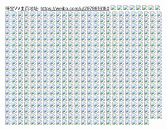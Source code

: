 咪宝VV主页地址: https://weibo.com/u/2979916190 
![](https://wx4.sinaimg.cn/mw2000/b19de99egy1h9ak5rd10yj20u01hcn5v.jpg) 
![](https://wx4.sinaimg.cn/mw2000/b19de99egy1h9ak5t7ba3j20u01hcgu7.jpg) 
![](https://wx4.sinaimg.cn/mw2000/b19de99egy1h99vk6bb5lj20xc0ejwgz.jpg) 
![](https://wx4.sinaimg.cn/mw2000/b19de99egy1h99su02m3gj20u0140wlu.jpg) 
![](https://wx4.sinaimg.cn/mw2000/b19de99egy1h99su1iyyvj20u0140dm5.jpg) 
![](https://wx4.sinaimg.cn/mw2000/b19de99egy1h99stynys2j20u0140wlq.jpg) 
![](https://wx4.sinaimg.cn/mw2000/b19de99egy1h99su2zs9qj20u01407ak.jpg) 
![](https://wx4.sinaimg.cn/mw2000/b19de99egy1h99su42omxj20u014078t.jpg) 
![](https://wx4.sinaimg.cn/mw2000/b19de99egy1h99sw432atj20u0140k19.jpg) 
![](https://wx4.sinaimg.cn/mw2000/b19de99egy1h97pjepz6pj20u01t1ait.jpg) 
![](https://wx4.sinaimg.cn/mw2000/b19de99egy1h9533styn4j21400u07ca.jpg) 
![](https://wx4.sinaimg.cn/mw2000/b19de99egy1h944zwhbswj227c2yokjo.jpg) 
![](https://wx4.sinaimg.cn/mw2000/b19de99egy1h944zzs918j221c2qu1l0.jpg) 
![](https://wx4.sinaimg.cn/mw2000/b19de99egy1h944zq1ggcj22c0340x6q.jpg) 
![](https://wx4.sinaimg.cn/mw2000/b19de99egy1h944zrzb1bj217o1m87wh.jpg) 
![](https://wx4.sinaimg.cn/mw2000/b19de99egy1h94508qg44j22c0340hdu.jpg) 
![](https://wx4.sinaimg.cn/mw2000/b19de99egy1h9450b8vodj22c03404qr.jpg) 
![](https://wx4.sinaimg.cn/mw2000/b19de99egy1h939r4c2uij22c037ab2b.jpg) 
![](https://wx4.sinaimg.cn/mw2000/b19de99egy1h939r5cqglj20u01hc15x.jpg) 
![](https://wx4.sinaimg.cn/mw2000/b19de99egy1h939r89qpqj20u012ewor.jpg) 
![](https://wx4.sinaimg.cn/mw2000/b19de99egy1h939r92nbyj20u01hc7gd.jpg) 
![](https://wx4.sinaimg.cn/mw2000/b19de99egy1h939rd2cyrj22c0340e82.jpg) 
![](https://wx4.sinaimg.cn/mw2000/b19de99egy1h8wodokl5aj20u01hcgsm.jpg) 
![](https://wx4.sinaimg.cn/mw2000/b19de99egy1h8wods72ubj20u01hcqc7.jpg) 
![](https://wx4.sinaimg.cn/mw2000/b19de99egy1h8tfqv2pcmj22c0340x6p.jpg) 
![](https://wx4.sinaimg.cn/mw2000/b19de99egy1h8tfr5lv48j22c03401kz.jpg) 
![](https://wx4.sinaimg.cn/mw2000/b19de99egy1h8tfrdgu56j22c0340qv6.jpg) 
![](https://wx4.sinaimg.cn/mw2000/b19de99egy1h8oyqx7nyvj20u0140455.jpg) 
![](https://wx4.sinaimg.cn/mw2000/b19de99egy1h8oyqp7y5lj20u014046o.jpg) 
![](https://wx4.sinaimg.cn/mw2000/b19de99egy1h8lm1alisjj20u01hcqgn.jpg) 
![](https://wx4.sinaimg.cn/mw2000/b19de99egy1h8la0oi423j22801o0kjl.jpg) 
![](https://wx4.sinaimg.cn/mw2000/b19de99egy1h8la0t1j13j21sc2ds7wi.jpg) 
![](https://wx4.sinaimg.cn/mw2000/b19de99egy1h8jx795xrej20zo1b2qga.jpg) 
![](https://wx4.sinaimg.cn/mw2000/b19de99egy1h8iasn8ybfj22c0340hdv.jpg) 
![](https://wx4.sinaimg.cn/mw2000/b19de99egy1h8iasp4zfnj225j2vehdt.jpg) 
![](https://wx4.sinaimg.cn/mw2000/b19de99egy1h8iasuxpdsj22c03407wi.jpg) 
![](https://wx4.sinaimg.cn/mw2000/b19de99egy1h8iasxlwwuj216o1kwqv5.jpg) 
![](https://wx4.sinaimg.cn/mw2000/b19de99egy1h8iasz3tnoj21kw16okjl.jpg) 
![](https://wx4.sinaimg.cn/mw2000/b19de99egy1h8iat5ptaxj214h1kwb29.jpg) 
![](https://wx4.sinaimg.cn/mw2000/b19de99egy1h8iat43ex1j22c0340npf.jpg) 
![](https://wx4.sinaimg.cn/mw2000/b19de99egy1h8iat1fs5yj22c0340hdv.jpg) 
![](https://wx4.sinaimg.cn/mw2000/b19de99egy1h8gyfyzb3kj22c0340qv5.jpg) 
![](https://wx4.sinaimg.cn/mw2000/b19de99egy1h8gyg1ivk4j23402c0e82.jpg) 
![](https://wx4.sinaimg.cn/mw2000/b19de99egy1h8gyg3jvqyj22c03404qq.jpg) 
![](https://wx4.sinaimg.cn/mw2000/b19de99egy1h8gyg5f6wyj22c0340qv6.jpg) 
![](https://wx4.sinaimg.cn/mw2000/b19de99egy1h8gyfx83npj22c0340npd.jpg) 
![](https://wx4.sinaimg.cn/mw2000/b19de99egy1h8c6ti63jyj20u01hc7er.jpg) 
![](https://wx4.sinaimg.cn/mw2000/b19de99egy1h8c6tma9z0j20u01hcajz.jpg) 
![](https://wx4.sinaimg.cn/mw2000/b19de99egy1h8c8v682kxj20u01hcdr4.jpg) 
![](https://wx4.sinaimg.cn/mw2000/b19de99egy1h88v78n3ukj22c03401kz.jpg) 
![](https://wx4.sinaimg.cn/mw2000/b19de99egy1h88v76jx2yj21sc2dsb2a.jpg) 
![](https://wx4.sinaimg.cn/mw2000/b19de99egy1h83xr173vtj20u0140ahn.jpg) 
![](https://wx4.sinaimg.cn/mw2000/b19de99egy1h83xriablgj20u0140gtj.jpg) 
![](https://wx4.sinaimg.cn/mw2000/b19de99egy1h7w2jijlnbj20k00zk77t.jpg) 
![](https://wx4.sinaimg.cn/mw2000/b19de99egy1h7viljdaluj21hc0u0gyg.jpg) 
![](https://wx4.sinaimg.cn/mw2000/b19de99egy1h7vildw552j22c0340u0x.jpg) 
![](https://wx4.sinaimg.cn/mw2000/b19de99egy1h7vilrldauj22c0340x6p.jpg) 
![](https://wx4.sinaimg.cn/mw2000/b19de99egy1h7viluxpuzj20u01hcafu.jpg) 
![](https://wx4.sinaimg.cn/mw2000/b19de99egy1h7vcabu1r1j20u0140q84.jpg) 
![](https://wx4.sinaimg.cn/mw2000/b19de99egy1h7vcacvguwj20u0140wpr.jpg) 
![](https://wx4.sinaimg.cn/mw2000/b19de99egy1h7v4s4h5g1j21sc2ds4qr.jpg) 
![](https://wx4.sinaimg.cn/mw2000/b19de99egy1h7v4s6rcm0j210c0kfwp5.jpg) 
![](https://wx4.sinaimg.cn/mw2000/b19de99egy1h7v4s73570j21hc0u04d8.jpg) 
![](https://wx4.sinaimg.cn/mw2000/b19de99egy1h7v4s8e829j22c0340kjn.jpg) 
![](https://wx4.sinaimg.cn/mw2000/b19de99egy1h7v4s9lzxkj22c0340b29.jpg) 
![](https://wx4.sinaimg.cn/mw2000/b19de99egy1h7tjr9coqkj21sc2ds7wj.jpg) 
![](https://wx4.sinaimg.cn/mw2000/b19de99egy1h7tjrg1xi6j21sc2dsx6q.jpg) 
![](https://wx4.sinaimg.cn/mw2000/b19de99egy1h7tjrqs6fhj21sc2ds1kz.jpg) 
![](https://wx4.sinaimg.cn/mw2000/b19de99egy1h7tjrwz1p2j21sc2dsb2a.jpg) 
![](https://wx4.sinaimg.cn/mw2000/b19de99egy1h7tjs0zgqwj22c03407wi.jpg) 
![](https://wx4.sinaimg.cn/mw2000/b19de99egy1h7tjs4jonoj20u01hcguh.jpg) 
![](https://wx4.sinaimg.cn/mw2000/b19de99egy1h7t4x51291j20u014013a.jpg) 
![](https://wx4.sinaimg.cn/mw2000/b19de99ely1h7qqy6zt5ej20u01hcgwu.jpg) 
![](https://wx4.sinaimg.cn/mw2000/b19de99ely1h7qqy8qzw0j20u01hcwmi.jpg) 
![](https://wx4.sinaimg.cn/mw2000/b19de99ely1h7qqzoohraj20u0140qdo.jpg) 
![](https://wx4.sinaimg.cn/mw2000/b19de99ely1h7kyn4pezjj20u0140ahl.jpg) 
![](https://wx4.sinaimg.cn/mw2000/b19de99ely1h7kyn55papj20s71e644w.jpg) 
![](https://wx4.sinaimg.cn/mw2000/b19de99ely1h7kyn6gkn8j21hc0u048x.jpg) 
![](https://wx4.sinaimg.cn/mw2000/b19de99ely1h7kyn6ul7ij20u0140n3u.jpg) 
![](https://wx4.sinaimg.cn/mw2000/b19de99ely1h7kyn8ytznj20s31dxjz6.jpg) 
![](https://wx4.sinaimg.cn/mw2000/b19de99ely1h7kyn9cw3qj20u0140454.jpg) 
![](https://wx4.sinaimg.cn/mw2000/b19de99ely1h7jvxm4ftbj20u01hctko.jpg) 
![](https://wx4.sinaimg.cn/mw2000/b19de99ely1h7hlbqf2laj20zu25o4c5.jpg) 
![](https://wx4.sinaimg.cn/mw2000/b19de99ely1h7e99kee6zj20u0140tao.jpg) 
![](https://wx4.sinaimg.cn/mw2000/b19de99ely1h7e99mr9snj20u0140n58.jpg) 
![](https://wx4.sinaimg.cn/mw2000/b19de99ely1h7e99netyjj20u0140403.jpg) 
![](https://wx4.sinaimg.cn/mw2000/b19de99ely1h7e99p2cj7j20u01407e1.jpg) 
![](https://wx4.sinaimg.cn/mw2000/b19de99ely1h7e99ocekpj20u0140q9y.jpg) 
![](https://wx4.sinaimg.cn/mw2000/b19de99ely1h7e99pqtxbj20u01407dd.jpg) 
![](https://wx4.sinaimg.cn/mw2000/b19de99ely1h7e99qcxi5j20u014043q.jpg) 
![](https://wx4.sinaimg.cn/mw2000/b19de99ely1h7e99jv8xpj20u0140wlj.jpg) 
![](https://wx4.sinaimg.cn/mw2000/b19de99ely1h7d6mk79lgj20u01hcgve.jpg) 
![](https://wx4.sinaimg.cn/mw2000/b19de99ely1h7d6mmw7urj20u014077s.jpg) 
![](https://wx4.sinaimg.cn/mw2000/b19de99ely1h7d6mmdl06j21400u00yc.jpg) 
![](https://wx4.sinaimg.cn/mw2000/b19de99ely1h7d6mowfsrj20u0140gq8.jpg) 
![](https://wx4.sinaimg.cn/mw2000/b19de99ely1h79r5wefjlj20u01hcwn9.jpg) 
![](https://wx4.sinaimg.cn/mw2000/b19de99ely1h79aokhiqbj20u01hcgnj.jpg) 
![](https://wx4.sinaimg.cn/mw2000/b19de99ely1h79aokv6edj20u01hcdi7.jpg) 
![](https://wx4.sinaimg.cn/mw2000/b19de99ely1h79aol9vn6j20u01hcwhf.jpg) 
![](https://wx4.sinaimg.cn/mw2000/b19de99ely1h79aolonw0j20u01hcdk2.jpg) 
![](https://wx4.sinaimg.cn/mw2000/b19de99ely1h79aom26l5j20u01hcn5f.jpg) 
![](https://wx4.sinaimg.cn/mw2000/b19de99ely1h796hsgwvtj20u01hck5h.jpg) 
![](https://wx4.sinaimg.cn/mw2000/b19de99ely1h796hs2maej20qs1bnwfe.jpg) 
![](https://wx4.sinaimg.cn/mw2000/b19de99ely1h796hu6uogj21sc2dsb2b.jpg) 
![](https://wx4.sinaimg.cn/mw2000/b19de99ely1h796hvmlw8j21sc2ds1ky.jpg) 
![](https://wx4.sinaimg.cn/mw2000/b19de99ely1h785j7qk3zj20u01hcgmy.jpg) 
![](https://wx4.sinaimg.cn/mw2000/b19de99ely1h785j7zm5zj20u01hcn91.jpg) 
![](https://wx4.sinaimg.cn/mw2000/b19de99ely1h780vfuzwej20u0140tks.jpg) 
![](https://wx4.sinaimg.cn/mw2000/b19de99ely1h780vfh5lfj20tb1g3k9n.jpg) 
![](https://wx4.sinaimg.cn/mw2000/b19de99ely1h76tatp5c0j20u0140tay.jpg) 
![](https://wx4.sinaimg.cn/mw2000/b19de99ely1h763fee242j20u01hcgqf.jpg) 
![](https://wx4.sinaimg.cn/mw2000/b19de99egy1h73agivyu3j20tk1gjtco.jpg) 
![](https://wx4.sinaimg.cn/mw2000/b19de99egy1h73agjh71zj20oy18ewgu.jpg) 
![](https://wx4.sinaimg.cn/mw2000/b19de99egy1h72jnlchp7j21400u0154.jpg) 
![](https://wx4.sinaimg.cn/mw2000/b19de99egy1h72jnmm827j20u01407fl.jpg) 
![](https://wx4.sinaimg.cn/mw2000/b19de99egy1h72jnj9zltj20u01404du.jpg) 
![](https://wx4.sinaimg.cn/mw2000/b19de99egy1h72jnnr2fgj20u0140n74.jpg) 
![](https://wx4.sinaimg.cn/mw2000/b19de99egy1h72cv84010j20hs0dxjrm.jpg) 
![](https://wx4.sinaimg.cn/mw2000/b19de99egy1h716miha20j20u01hcash.jpg) 
![](https://wx4.sinaimg.cn/mw2000/b19de99egy1h716mj7sbmj20so1f0wq7.jpg) 
![](https://wx4.sinaimg.cn/mw2000/b19de99egy1h716meh20kj21sc2dskjn.jpg) 
![](https://wx4.sinaimg.cn/mw2000/b19de99egy1h6zaolzrsyj21400u011y.jpg) 
![](https://wx4.sinaimg.cn/mw2000/b19de99egy1h6zaomxqqgj20u0140gqt.jpg) 
![](https://wx4.sinaimg.cn/mw2000/b19de99egy1h6zaoolmiej20u0140k08.jpg) 
![](https://wx4.sinaimg.cn/mw2000/b19de99egy1h6zaopcwkej21400u0th1.jpg) 
![](https://wx4.sinaimg.cn/mw2000/b19de99egy1h6zaor9rxyj20u0140tha.jpg) 
![](https://wx4.sinaimg.cn/mw2000/b19de99egy1h6zaoryamuj20u0140dq4.jpg) 
![](https://wx4.sinaimg.cn/mw2000/b19de99egy1h6z4z4q93ej20u01hcdu3.jpg) 
![](https://wx4.sinaimg.cn/mw2000/b19de99egy1h6z4z67l3bj20u0140wih.jpg) 
![](https://wx4.sinaimg.cn/mw2000/b19de99egy1h6z4z7zho2j20u0140gps.jpg) 
![](https://wx4.sinaimg.cn/mw2000/b19de99egy1h6z4z9rpspj20u0140wk9.jpg) 
![](https://wx4.sinaimg.cn/mw2000/b19de99egy1h6z4zb7zukj20u0140wjz.jpg) 
![](https://wx4.sinaimg.cn/mw2000/b19de99egy1h6yvgrxc1kj20u0140naj.jpg) 
![](https://wx4.sinaimg.cn/mw2000/b19de99ely1h6wru7xqdwj20u0140tjg.jpg) 
![](https://wx4.sinaimg.cn/mw2000/b19de99ely1h6wru621njj20k00zkdl1.jpg) 
![](https://wx4.sinaimg.cn/mw2000/b19de99ely1h6vw698p81j20u01407b7.jpg) 
![](https://wx4.sinaimg.cn/mw2000/b19de99ely1h6vw69ncefj20u01hcq8t.jpg) 
![](https://wx4.sinaimg.cn/mw2000/b19de99ely1h6vl0cd4rpj21hc0u0h2p.jpg) 
![](https://wx4.sinaimg.cn/mw2000/b19de99ely1h6vl0cqmcoj20u01404ca.jpg) 
![](https://wx4.sinaimg.cn/mw2000/b19de99ely1h6uggve3ijj22c0340b2b.jpg) 
![](https://wx4.sinaimg.cn/mw2000/b19de99ely1h6ugh20btuj225z2vykjm.jpg) 
![](https://wx4.sinaimg.cn/mw2000/b19de99ely1h6ugh36gaoj22c03404qr.jpg) 
![](https://wx4.sinaimg.cn/mw2000/b19de99ely1h6ugh0mfudj22c0340qv6.jpg) 
![](https://wx4.sinaimg.cn/mw2000/b19de99ely1h6ugh3ifc6j20q41af0zg.jpg) 
![](https://wx4.sinaimg.cn/mw2000/b19de99ely1h6s7h00yhkj20zu25oatg.jpg) 
![](https://wx4.sinaimg.cn/mw2000/b19de99ely1h6s7h0f9zkj20zu25odxr.jpg) 
![](https://wx4.sinaimg.cn/mw2000/b19de99ely1h6s7g97507j21sc2ds7c0.jpg) 
![](https://wx4.sinaimg.cn/mw2000/b19de99ely1h6s7g7jfzsj21sc2ds1al.jpg) 
![](https://wx4.sinaimg.cn/mw2000/b19de99ely1h6s7gafmrij20u01hcqfd.jpg) 
![](https://wx4.sinaimg.cn/mw2000/b19de99ely1h6ptpjpt25j22c0340e82.jpg) 
![](https://wx4.sinaimg.cn/mw2000/b19de99ely1h6ptpu0aaoj22c034ytn1.jpg) 
![](https://wx4.sinaimg.cn/mw2000/b19de99ely1h6ptpp11iqj22c0340kjl.jpg) 
![](https://wx4.sinaimg.cn/mw2000/b19de99ely1h6ptpiqxv6j22742yowp2.jpg) 
![](https://wx4.sinaimg.cn/mw2000/b19de99ely1h6ptpvwr7ej23402c04bf.jpg) 
![](https://wx4.sinaimg.cn/mw2000/b19de99ely1h6ptpsgx2ij22no1zrk37.jpg) 
![](https://wx4.sinaimg.cn/mw2000/b19de99ely1h6ptppsqc6j22c0340b29.jpg) 
![](https://wx4.sinaimg.cn/mw2000/b19de99ely1h6ptpwp8wjj22c0340u0x.jpg) 
![](https://wx4.sinaimg.cn/mw2000/b19de99ely1h6ptpqvmubj22c0340npe.jpg) 
![](https://wx4.sinaimg.cn/mw2000/b19de99ely1h6owbybslyj21sc2dsngc.jpg) 
![](https://wx4.sinaimg.cn/mw2000/b19de99ely1h6owbwmch5j21sc2dskaq.jpg) 
![](https://wx4.sinaimg.cn/mw2000/b19de99ely1h6oj5pxcqgj20u0140n3b.jpg) 
![](https://wx4.sinaimg.cn/mw2000/b19de99ely1h6m76kcun2j229x311qv6.jpg) 
![](https://wx4.sinaimg.cn/mw2000/b19de99ely1h6m76lfykbj223v2t6kjm.jpg) 
![](https://wx4.sinaimg.cn/mw2000/b19de99ely1h6m76mh67wj22c0340e82.jpg) 
![](https://wx4.sinaimg.cn/mw2000/b19de99ely1h6l3729jwwj20u01407e0.jpg) 
![](https://wx4.sinaimg.cn/mw2000/b19de99ely1h6kg1y6jo6j22801o07wi.jpg) 
![](https://wx4.sinaimg.cn/mw2000/b19de99ely1h6kg20eigsj22c0340hdu.jpg) 
![](https://wx4.sinaimg.cn/mw2000/b19de99ely1h6jv3cxluuj20u0140jtd.jpg) 
![](https://wx4.sinaimg.cn/mw2000/b19de99ely1h6jv3diweyj20u0140q82.jpg) 
![](https://wx4.sinaimg.cn/mw2000/b19de99ely1h6jv3e6j9hj20u014076k.jpg) 
![](https://wx4.sinaimg.cn/mw2000/b19de99ely1h6jv3b3x6vj20u0140do9.jpg) 
![](https://wx4.sinaimg.cn/mw2000/b19de99ely1h6jv3isfddj21400u0wfv.jpg) 
![](https://wx4.sinaimg.cn/mw2000/b19de99ely1h6in9fm3lnj20u0140as7.jpg) 
![](https://wx4.sinaimg.cn/mw2000/b19de99ely1h6in9gb442j20u0140ndm.jpg) 
![](https://wx4.sinaimg.cn/mw2000/b19de99ely1h6hpc1tohdj20u00u0jxx.jpg) 
![](https://wx4.sinaimg.cn/mw2000/b19de99ely1h6hpc22l3yj20u0140wjd.jpg) 
![](https://wx4.sinaimg.cn/mw2000/b19de99ely1h6hguoa7kzj21sc2dsnpf.jpg) 
![](https://wx4.sinaimg.cn/mw2000/b19de99ely1h6g87o3gt7j20u0140n08.jpg) 
![](https://wx4.sinaimg.cn/mw2000/b19de99ely1h6g87om7wpj20u014044e.jpg) 
![](https://wx4.sinaimg.cn/mw2000/b19de99ely1h6g87qt7hwj20u0140n06.jpg) 
![](https://wx4.sinaimg.cn/mw2000/b19de99ely1h6g87r0ip5j20u01hcabp.jpg) 
![](https://wx4.sinaimg.cn/mw2000/b19de99ely1h6g8918bacj20u0140tis.jpg) 
![](https://wx4.sinaimg.cn/mw2000/b19de99ely1h6g897z2lvj20k00zk3zk.jpg) 
![](https://wx4.sinaimg.cn/mw2000/b19de99ely1h6esk7czaxj22c03407wj.jpg) 
![](https://wx4.sinaimg.cn/mw2000/b19de99ely1h6c6tmmb4fj21hc0u0tkp.jpg) 
![](https://wx4.sinaimg.cn/mw2000/b19de99ely1h6c6tnr6a0j20u0140dqk.jpg) 
![](https://wx4.sinaimg.cn/mw2000/b19de99ely1h6bylw6pd7j20u01hc45i.jpg) 
![](https://wx4.sinaimg.cn/mw2000/b19de99ely1h6byly4fmxj20u01hcahw.jpg) 
![](https://wx4.sinaimg.cn/mw2000/b19de99ely1h69nt8ios3j20u0140n45.jpg) 
![](https://wx4.sinaimg.cn/mw2000/b19de99ely1h69nt8v9ayj20u01400ur.jpg) 
![](https://wx4.sinaimg.cn/mw2000/b19de99ely1h688jw4fm4j20u0140juu.jpg) 
![](https://wx4.sinaimg.cn/mw2000/b19de99ely1h677v514u4j20u014040q.jpg) 
![](https://wx4.sinaimg.cn/mw2000/b19de99ely1h677v4k6iuj20u0140jtt.jpg) 
![](https://wx4.sinaimg.cn/mw2000/b19de99ely1h677v6evg5j20u01hck26.jpg) 
![](https://wx4.sinaimg.cn/mw2000/b19de99ely1h677vblhyyj20u01407bj.jpg) 
![](https://wx4.sinaimg.cn/mw2000/b19de99ely1h677v76zeuj20u01hcgpd.jpg) 
![](https://wx4.sinaimg.cn/mw2000/b19de99ely1h677v7sghpj20u0140q5i.jpg) 
![](https://wx4.sinaimg.cn/mw2000/b19de99ely1h677v8kabuj20u014011g.jpg) 
![](https://wx4.sinaimg.cn/mw2000/b19de99ely1h677v94p52j20u01hc0zy.jpg) 
![](https://wx4.sinaimg.cn/mw2000/b19de99ely1h677vb2bzhj20u014010u.jpg) 
![](https://wx4.sinaimg.cn/mw2000/b19de99ely1h651dga0i1j20u01hc0xm.jpg) 
![](https://wx4.sinaimg.cn/mw2000/b19de99ely1h62zwn0fltj23402c0kjl.jpg) 
![](https://wx4.sinaimg.cn/mw2000/b19de99ely1h62zwoghp1j22c0340x6q.jpg) 
![](https://wx4.sinaimg.cn/mw2000/b19de99ely1h62i1u0hvpj22dr1sb4qr.jpg) 
![](https://wx4.sinaimg.cn/mw2000/b19de99ely1h62i2cw753j21sc2dswsf.jpg) 
![](https://wx4.sinaimg.cn/mw2000/b19de99ely1h62i3vbzlzj22dr1sb1du.jpg) 
![](https://wx4.sinaimg.cn/mw2000/b19de99ely1h62i4p8p1zj21sc2dsan6.jpg) 
![](https://wx4.sinaimg.cn/mw2000/b19de99ely1h62i51l1flj21sc2dskjm.jpg) 
![](https://wx4.sinaimg.cn/mw2000/b19de99ely1h62i5atntij22dr1sbkjm.jpg) 
![](https://wx4.sinaimg.cn/mw2000/b19de99ely1h61hyt2tmwj20u01hcqah.jpg) 
![](https://wx4.sinaimg.cn/mw2000/b19de99ely1h61hytn5vsj20u01hcqfq.jpg) 
![](https://wx4.sinaimg.cn/mw2000/b19de99ely1h61hyu5wslj20u0140qbb.jpg) 
![](https://wx4.sinaimg.cn/mw2000/b19de99ely1h61hyuy6afj20u0140wkf.jpg) 
![](https://wx4.sinaimg.cn/mw2000/b19de99ely1h61hyvhi8dj20u0140dm1.jpg) 
![](https://wx4.sinaimg.cn/mw2000/b19de99ely1h61hyvy20rj20ta1g1wnz.jpg) 
![](https://wx4.sinaimg.cn/mw2000/b19de99ely1h61hywndjkj21hc0u0jy3.jpg) 
![](https://wx4.sinaimg.cn/mw2000/b19de99ely1h5z793ooapj20u01hc7e9.jpg) 
![](https://wx4.sinaimg.cn/mw2000/b19de99ely1h5z7932e4sj20u014ydjb.jpg) 
![](https://wx4.sinaimg.cn/mw2000/b19de99ely1h5vs0beru8j20u00weq58.jpg) 
![](https://wx4.sinaimg.cn/mw2000/b19de99ely1h5vjpi1gpnj20u0140n7q.jpg) 
![](https://wx4.sinaimg.cn/mw2000/b19de99ely1h5trp2vnvlj21sc2ds1ky.jpg) 
![](https://wx4.sinaimg.cn/mw2000/b19de99ely1h5trp41jadj22c0340b2b.jpg) 
![](https://wx4.sinaimg.cn/mw2000/b19de99ely1h5trp5v10uj21sc2ds7wi.jpg) 
![](https://wx4.sinaimg.cn/mw2000/b19de99ely1h5trp9lry3j20zk1ds0wi.jpg) 
![](https://wx4.sinaimg.cn/mw2000/b19de99ely1h5trp8bvfwj21sc2dsnpe.jpg) 
![](https://wx4.sinaimg.cn/mw2000/b19de99ely1h5trp8w0j2j20zk1dsgqr.jpg) 
![](https://wx4.sinaimg.cn/mw2000/b19de99ely1h5t7j82ot9j22c037mb2a.jpg) 
![](https://wx4.sinaimg.cn/mw2000/b19de99ely1h5t7j6irtlj22802yo7wi.jpg) 
![](https://wx4.sinaimg.cn/mw2000/b19de99ely1h5t7jbo7k4j22802yo7wi.jpg) 
![](https://wx4.sinaimg.cn/mw2000/b19de99ely1h5t7jca587j22c027re82.jpg) 
![](https://wx4.sinaimg.cn/mw2000/b19de99ely1h5t7jf0ewdj21sc2dsb2a.jpg) 
![](https://wx4.sinaimg.cn/mw2000/b19de99ely1h5t7jfwydzj22c0340b2a.jpg) 
![](https://wx4.sinaimg.cn/mw2000/b19de99ely1h5s5d0flmmj20u01sxjvt.jpg) 
![](https://wx4.sinaimg.cn/mw2000/b19de99ely1h5s5d1cq5zj20u01sx423.jpg) 
![](https://wx4.sinaimg.cn/mw2000/b19de99ely1h5s5d1s6pyj20u01sxq6c.jpg) 
![](https://wx4.sinaimg.cn/mw2000/b19de99ely1h5s5cz07kvj20u01sxae2.jpg) 
![](https://wx4.sinaimg.cn/mw2000/b19de99ely1h5rxlzdlgdj21400u0due.jpg) 
![](https://wx4.sinaimg.cn/mw2000/b19de99ely1h5rxm07ty5j20py1a4q7b.jpg) 
![](https://wx4.sinaimg.cn/mw2000/b19de99ely1h5rxm83jz1j20u01hckao.jpg) 
![](https://wx4.sinaimg.cn/mw2000/b19de99ely1h5pboczb0nj22c0340qv6.jpg) 
![](https://wx4.sinaimg.cn/mw2000/b19de99ely1h5pbognbubj20u01hcaqt.jpg) 
![](https://wx4.sinaimg.cn/mw2000/b19de99ely1h5pbohhz5oj22c0340e82.jpg) 
![](https://wx4.sinaimg.cn/mw2000/b19de99ely1h5pbojameoj20u01hcgw5.jpg) 
![](https://wx4.sinaimg.cn/mw2000/b19de99ely1h5lflvurcrj20u014046n.jpg) 
![](https://wx4.sinaimg.cn/mw2000/b19de99ely1h5lflbggjtj20qp1bg0yq.jpg) 
![](https://wx4.sinaimg.cn/mw2000/b19de99ely1h5lfllnvhpj20u0140gr2.jpg) 
![](https://wx4.sinaimg.cn/mw2000/b19de99ely1h5lflosimtj20u0140ter.jpg) 
![](https://wx4.sinaimg.cn/mw2000/b19de99ely1h5lfl9olpyj20u0140n54.jpg) 
![](https://wx4.sinaimg.cn/mw2000/b19de99ely1h5lflye9lij20u01hcdmf.jpg) 
![](https://wx4.sinaimg.cn/mw2000/b19de99ely1h5k4dy5zs1j20u01hck84.jpg) 
![](https://wx4.sinaimg.cn/mw2000/b19de99ely1h5k4e06yapj23402c0kjn.jpg) 
![](https://wx4.sinaimg.cn/mw2000/b19de99ely1h5k4e0q1k4j20u01hckg3.jpg) 
![](https://wx4.sinaimg.cn/mw2000/b19de99ely1h5jf83kwq7j20u01sx79h.jpg) 
![](https://wx4.sinaimg.cn/mw2000/b19de99ely1h5dgx6ek1zj21be0zk0w7.jpg) 
![](https://wx4.sinaimg.cn/mw2000/b19de99egy1h56nghpbczj22c03407wj.jpg) 
![](https://wx4.sinaimg.cn/mw2000/b19de99egy1h56ngkfr4aj22592vy1kz.jpg) 
![](https://wx4.sinaimg.cn/mw2000/b19de99egy1h56ngs7nt0j22c0340kjn.jpg) 
![](https://wx4.sinaimg.cn/mw2000/b19de99egy1h56ngofeogj22802yoe83.jpg) 
![](https://wx4.sinaimg.cn/mw2000/b19de99egy1h56ngu6azuj21j02ps7wh.jpg) 
![](https://wx4.sinaimg.cn/mw2000/b19de99egy1h56ngynv9wj22c0340kjl.jpg) 
![](https://wx4.sinaimg.cn/mw2000/b19de99egy1h558d8jxcrj21ba0zgwi1.jpg) 
![](https://wx4.sinaimg.cn/mw2000/b19de99egy1h540puvw64j23402c0qv5.jpg) 
![](https://wx4.sinaimg.cn/mw2000/b19de99egy1h540pssrn0j20u01hcagq.jpg) 
![](https://wx4.sinaimg.cn/mw2000/b19de99egy1h4ycs4nxggj20zo1pkqc7.jpg) 
![](https://wx4.sinaimg.cn/mw2000/b19de99egy1h4p8mqmdguj20x64sfqv7.jpg) 
![](https://wx4.sinaimg.cn/mw2000/b19de99egy1h4mks8inwfj20zm0xw7bu.jpg) 
![](https://wx4.sinaimg.cn/mw2000/b19de99egy1h4m7y8856yj20p00xcten.jpg) 
![](https://wx4.sinaimg.cn/mw2000/b19de99egy1h4ldg27sgjj20u014htgx.jpg) 
![](https://wx4.sinaimg.cn/mw2000/b19de99egy1h4jz0xg31ej22c03407wi.jpg) 
![](https://wx4.sinaimg.cn/mw2000/b19de99egy1h4cectf7dyj20h10mf0w4.jpg) 
![](https://wx4.sinaimg.cn/mw2000/b19de99egy1h4cecu50gnj20zl0ke79n.jpg) 
![](https://wx4.sinaimg.cn/mw2000/b19de99egy1h4cecsdmrzj20gz0mhtb9.jpg) 
![](https://wx4.sinaimg.cn/mw2000/b19de99egy1h4cecuxtddj20h20icac3.jpg) 
![](https://wx4.sinaimg.cn/mw2000/b19de99egy1h4bdsk2r6vj22ah31zhdu.jpg) 
![](https://wx4.sinaimg.cn/mw2000/b19de99egy1h49hqsmn70j20j60cr405.jpg) 
![](https://wx4.sinaimg.cn/mw2000/b19de99egy1h44f01bgvrj20u01sxdo4.jpg) 
![](https://wx4.sinaimg.cn/mw2000/b19de99egy1h43drhoqrjj21hc0u0qaw.jpg) 
![](https://wx4.sinaimg.cn/mw2000/b19de99egy1h43drivv4xj21c30r2ths.jpg) 
![](https://wx4.sinaimg.cn/mw2000/b19de99egy1h3zw820s9ej22322svx6q.jpg) 
![](https://wx4.sinaimg.cn/mw2000/b19de99egy1h3zw82zenkj20zo2564da.jpg) 
![](https://wx4.sinaimg.cn/mw2000/b19de99egy1h3zbm4bwmfj20u01hcqeg.jpg) 
![](https://wx4.sinaimg.cn/mw2000/b19de99egy1h3yriidx2vj21yj2m1hdu.jpg) 
![](https://wx4.sinaimg.cn/mw2000/b19de99egy1h3yrikw18rj22752yoqv6.jpg) 
![](https://wx4.sinaimg.cn/mw2000/b19de99egy1h3yrimtz5rj21uu2h97wi.jpg) 
![](https://wx4.sinaimg.cn/mw2000/b19de99egy1h3yriyou3ej20ww17vdyp.jpg) 
![](https://wx4.sinaimg.cn/mw2000/b19de99egy1h3yripulrbj22c0340kjn.jpg) 
![](https://wx4.sinaimg.cn/mw2000/b19de99egy1h3yrit5xs6j227c2xsu0y.jpg) 
![](https://wx4.sinaimg.cn/mw2000/b19de99egy1h3yriwolxgj22c0340kjn.jpg) 
![](https://wx4.sinaimg.cn/mw2000/b19de99egy1h3yrixuwlvj20qq1bi0z4.jpg) 
![](https://wx4.sinaimg.cn/mw2000/b19de99egy1h3vqn56uozj20u01hcqm2.jpg) 
![](https://wx4.sinaimg.cn/mw2000/b19de99egy1h3vqn6jgm9j21o02yob29.jpg) 
![](https://wx4.sinaimg.cn/mw2000/b19de99egy1h3vqn7wli6j21kz23zb29.jpg) 
![](https://wx4.sinaimg.cn/mw2000/b19de99egy1h3sa62n7rkj218g0xcgsw.jpg) 
![](https://wx4.sinaimg.cn/mw2000/b19de99egy1h3sa64mehzj218g0xcq9d.jpg) 
![](https://wx4.sinaimg.cn/mw2000/b19de99egy1h3sa65caeyj218g0xctd8.jpg) 
![](https://wx4.sinaimg.cn/mw2000/b19de99egy1h3sa6667hfj218g0xcq8l.jpg) 
![](https://wx4.sinaimg.cn/mw2000/b19de99egy1h3sa66tnxpj218g0xc0yd.jpg) 
![](https://wx4.sinaimg.cn/mw2000/b19de99egy1h3sa67gwj6j218g0xcjws.jpg) 
![](https://wx4.sinaimg.cn/mw2000/b19de99egy1h3sa61bl9mj20xc18g0yc.jpg) 
![](https://wx4.sinaimg.cn/mw2000/b19de99egy1h3sa63rc61j20xc18gn3f.jpg) 
![](https://wx4.sinaimg.cn/mw2000/b19de99egy1h3sa686s8kj20xc18gtel.jpg) 
![](https://wx4.sinaimg.cn/mw2000/b19de99egy1h3sa692bnej20xc18gq8d.jpg) 
![](https://wx4.sinaimg.cn/mw2000/b19de99egy1h3sa69u1k6j20p018g43w.jpg) 
![](https://wx4.sinaimg.cn/mw2000/b19de99egy1h3sa6anqu6j218g0xcwkm.jpg) 
![](https://wx4.sinaimg.cn/mw2000/b19de99egy1h3o3slix0wj20zo256tqs.jpg) 
![](https://wx4.sinaimg.cn/mw2000/b19de99egy1h3kh0qk4ecj22c0340hdu.jpg) 
![](https://wx4.sinaimg.cn/mw2000/b19de99egy1h3kh0s8tdaj23402c0u0x.jpg) 
![](https://wx4.sinaimg.cn/mw2000/b19de99egy1h3kh0tvz1ij22c0340u0x.jpg) 
![](https://wx4.sinaimg.cn/mw2000/b19de99egy1h3kh0vwbsgj22c0340x6p.jpg) 
![](https://wx4.sinaimg.cn/mw2000/b19de99egy1h3kh11t6wdj20rk1d146a.jpg) 
![](https://wx4.sinaimg.cn/mw2000/b19de99egy1h3kh13bk9fj22c0340qv5.jpg) 
![](https://wx4.sinaimg.cn/mw2000/b19de99egy1h3ji83s5e2j20k00qowfz.jpg) 
![](https://wx4.sinaimg.cn/mw2000/b19de99egy1h3glsrjcefj20zo256x6p.jpg) 
![](https://wx4.sinaimg.cn/mw2000/b19de99egy1h3bwzu9m9vj20u0140aih.jpg) 
![](https://wx4.sinaimg.cn/mw2000/b19de99egy1h3bwzy69kkj20u01400yx.jpg) 
![](https://wx4.sinaimg.cn/mw2000/b19de99egy1h3bx03opp7j20u0140k1b.jpg) 
![](https://wx4.sinaimg.cn/mw2000/b19de99egy1h3bx09c26gj20u01407cm.jpg) 
![](https://wx4.sinaimg.cn/mw2000/b19de99egy1h3bwzopbh3j20u0140jvr.jpg) 
![](https://wx4.sinaimg.cn/mw2000/b19de99egy1h3bx0kadmej20u0140156.jpg) 
![](https://wx4.sinaimg.cn/mw2000/b19de99egy1h3bx0n7okej20u0140dkp.jpg) 
![](https://wx4.sinaimg.cn/mw2000/b19de99egy1h36wlcxh1zj20u0140aiv.jpg) 
![](https://wx4.sinaimg.cn/mw2000/b19de99egy1h35t4ai1a3j20u01sx0yg.jpg) 
![](https://wx4.sinaimg.cn/mw2000/b19de99egy1h34y8fuiwqj224z2y8npg.jpg) 
![](https://wx4.sinaimg.cn/mw2000/b19de99egy1h34y8ixgahj216o1kw7wh.jpg) 
![](https://wx4.sinaimg.cn/mw2000/b19de99egy1h34y8smp2ij221j2q14qq.jpg) 
![](https://wx4.sinaimg.cn/mw2000/b19de99egy1h34y8ydykxj228m2zh4qr.jpg) 
![](https://wx4.sinaimg.cn/mw2000/b19de99egy1h34y8l482nj21sc2dsnpe.jpg) 
![](https://wx4.sinaimg.cn/mw2000/b19de99egy1h34y90zo47j223k2tmu0y.jpg) 
![](https://wx4.sinaimg.cn/mw2000/b19de99egy1h34yr07brvj226m2wtnpg.jpg) 
![](https://wx4.sinaimg.cn/mw2000/b19de99egy1h34yrcphynj22bb340x6s.jpg) 
![](https://wx4.sinaimg.cn/mw2000/b19de99egy1h34qgeq7bij20u01407d8.jpg) 
![](https://wx4.sinaimg.cn/mw2000/b19de99egy1h34qft7j2sj20u0140gws.jpg) 
![](https://wx4.sinaimg.cn/mw2000/b19de99egy1h34fwkxqa9j20u01hcgro.jpg) 
![](https://wx4.sinaimg.cn/mw2000/b19de99egy1h33iqehad4j22c0340qv7.jpg) 
![](https://wx4.sinaimg.cn/mw2000/b19de99egy1h33iqgod78j22c0340qv5.jpg) 
![](https://wx4.sinaimg.cn/mw2000/b19de99egy1h33iqivnpaj21sc2dse82.jpg) 
![](https://wx4.sinaimg.cn/mw2000/b19de99egy1h33iqbkk16j223m2su1kz.jpg) 
![](https://wx4.sinaimg.cn/mw2000/b19de99egy1h33ad4n50wj22ds1sc7wi.jpg) 
![](https://wx4.sinaimg.cn/mw2000/b19de99egy1h301r6of2gj21hc0u0tw9.jpg) 
![](https://wx4.sinaimg.cn/mw2000/b19de99egy1h301r5dkjnj21hc0u0nm7.jpg) 
![](https://wx4.sinaimg.cn/mw2000/b19de99egy1h2rxjpvlo3j20u0140jyj.jpg) 
![](https://wx4.sinaimg.cn/mw2000/b19de99egy1h2rxjt61gfj20u013an3u.jpg) 
![](https://wx4.sinaimg.cn/mw2000/b19de99egy1h2rxjrfr5vj20u0140n2i.jpg) 
![](https://wx4.sinaimg.cn/mw2000/b19de99egy1h2rxjuwmqfj20u012yjx4.jpg) 
![](https://wx4.sinaimg.cn/mw2000/b19de99egy1h2rxjnjyanj20u0140drz.jpg) 
![](https://wx4.sinaimg.cn/mw2000/b19de99egy1h2rxjl3vh1j20u0140n4i.jpg) 
![](https://wx4.sinaimg.cn/mw2000/b19de99egy1h2pq9e92axj20xc1f67cg.jpg) 
![](https://wx4.sinaimg.cn/mw2000/b19de99egy1h2owxxugsnj20zo0gwq3w.jpg) 
![](https://wx4.sinaimg.cn/mw2000/b19de99egy1h2kaqjub20j21sc2dsqv6.jpg) 
![](https://wx4.sinaimg.cn/mw2000/b19de99egy1h2kaqm92aoj21sc2dsnpe.jpg) 
![](https://wx4.sinaimg.cn/mw2000/b19de99egy1h2ij2lngmxj22612w2kjl.jpg) 
![](https://wx4.sinaimg.cn/mw2000/b19de99egy1h2fx2p2wx9j20u01hcai7.jpg) 
![](https://wx4.sinaimg.cn/mw2000/b19de99egy1h2fx2np6eqj20sa1ebtfg.jpg) 
![](https://wx4.sinaimg.cn/mw2000/b19de99egy1h2fam6yghrj21yd2yonpd.jpg) 
![](https://wx4.sinaimg.cn/mw2000/b19de99egy1h2fam8lw1vj21r32mnnpd.jpg) 
![](https://wx4.sinaimg.cn/mw2000/b19de99egy1h2fama8xrnj21rg2opb29.jpg) 
![](https://wx4.sinaimg.cn/mw2000/b19de99egy1h2famcbqhdj221d340hdt.jpg) 
![](https://wx4.sinaimg.cn/mw2000/b19de99egy1h2fameszezj222p340npe.jpg) 
![](https://wx4.sinaimg.cn/mw2000/b19de99egy1h2famherdsj21pu2m7e82.jpg) 
![](https://wx4.sinaimg.cn/mw2000/b19de99egy1h2famj8wvjj222o33znpd.jpg) 
![](https://wx4.sinaimg.cn/mw2000/b19de99egy1h2famld8xuj222m33z1ky.jpg) 
![](https://wx4.sinaimg.cn/mw2000/b19de99egy1h2famo1pl2j222o341u0y.jpg) 
![](https://wx4.sinaimg.cn/mw2000/b19de99egy1h2famrz21lj222o357e82.jpg) 
![](https://wx4.sinaimg.cn/mw2000/b19de99egy1h2famttw5fj222i33zqv5.jpg) 
![](https://wx4.sinaimg.cn/mw2000/b19de99egy1h2fam5cxbdj21z42yo7wi.jpg) 
![](https://wx4.sinaimg.cn/mw2000/b19de99egy1h2famvpbe4j22yo1z4npd.jpg) 
![](https://wx4.sinaimg.cn/mw2000/b19de99egy1h2famxr09vj222m3407wi.jpg) 
![](https://wx4.sinaimg.cn/mw2000/b19de99egy1h2famzeu8wj21vv2uskjl.jpg) 
![](https://wx4.sinaimg.cn/mw2000/b19de99egy1h2fan16qicj222o33znpd.jpg) 
![](https://wx4.sinaimg.cn/mw2000/b19de99egy1h2fan32qqlj21z42ypkjl.jpg) 
![](https://wx4.sinaimg.cn/mw2000/b19de99egy1h2du74kxkvj20zo16iq4x.jpg) 
![](https://wx4.sinaimg.cn/mw2000/b19de99egy1h2du75hhmcj20zo0hita0.jpg) 
![](https://wx4.sinaimg.cn/mw2000/b19de99egy1h29wb5bz26j21z22uzhdt.jpg) 
![](https://wx4.sinaimg.cn/mw2000/b19de99egy1h29wb8bwd3j222t2rrnpf.jpg) 
![](https://wx4.sinaimg.cn/mw2000/b19de99egy1h29wbakwndj227m33jnpd.jpg) 
![](https://wx4.sinaimg.cn/mw2000/b19de99egy1h29wb3ksbqj21sc2dsqv5.jpg) 
![](https://wx4.sinaimg.cn/mw2000/b19de99egy1h279d8voy8j20s61e4ajn.jpg) 
![](https://wx4.sinaimg.cn/mw2000/b19de99egy1h279ddiz35j22c03404qq.jpg) 
![](https://wx4.sinaimg.cn/mw2000/b19de99egy1h279d7lwk6j22c03404qq.jpg) 
![](https://wx4.sinaimg.cn/mw2000/b19de99egy1h23qtse5zzj21sc2dsb2b.jpg) 
![](https://wx4.sinaimg.cn/mw2000/b19de99egy1h23qtvhzqkj21sc2dse83.jpg) 
![](https://wx4.sinaimg.cn/mw2000/b19de99egy1h22yvm7nl8j20zo256axu.jpg) 
![](https://wx4.sinaimg.cn/mw2000/b19de99egy1h1wtjaj1zjj20zo0gn41e.jpg) 
![](https://wx4.sinaimg.cn/mw2000/b19de99egy1h1sg2b47kwj20zo256tdt.jpg) 
![](https://wx4.sinaimg.cn/mw2000/b19de99egy1h1fjtoakq4j20u00whwjh.jpg) 
![](https://wx4.sinaimg.cn/mw2000/b19de99egy1h1fjtpxhyoj20u00whn2v.jpg) 
![](https://wx4.sinaimg.cn/mw2000/b19de99egy1h1fjtretwlj20u00whq84.jpg) 
![](https://wx4.sinaimg.cn/mw2000/b19de99egy1h1fjtsxh01j20u00whwiv.jpg) 
![](https://wx4.sinaimg.cn/mw2000/b19de99egy1h1fju0icw1j21400u0dt3.jpg) 
![](https://wx4.sinaimg.cn/mw2000/b19de99egy1h1fjs4ljahj20u011h151.jpg) 
![](https://wx4.sinaimg.cn/mw2000/b19de99egy1h1fjs6l9guj20u011hthf.jpg) 
![](https://wx4.sinaimg.cn/mw2000/b19de99egy1h1fjsbmp5qj20u0151wqx.jpg) 
![](https://wx4.sinaimg.cn/mw2000/b19de99egy1h1fjsnhjkuj20u011in6o.jpg) 
![](https://wx4.sinaimg.cn/mw2000/b19de99egy1h1fjse665ej20u019314q.jpg) 
![](https://wx4.sinaimg.cn/mw2000/b19de99egy1h1fjsfxmajj20u014ogui.jpg) 
![](https://wx4.sinaimg.cn/mw2000/b19de99egy1h1fjsj3zwaj21400u0k4u.jpg) 
![](https://wx4.sinaimg.cn/mw2000/b19de99egy1h1cbjcfp4cj20u01404f0.jpg) 
![](https://wx4.sinaimg.cn/mw2000/b19de99egy1h1cbjdjhd6j20u014sdog.jpg) 
![](https://wx4.sinaimg.cn/mw2000/b19de99egy1h17s7aw15dj21be0zktcz.jpg) 
![](https://wx4.sinaimg.cn/mw2000/b19de99egy1h17s7cuz5ej22762xkhdu.jpg) 
![](https://wx4.sinaimg.cn/mw2000/b19de99egy1h17s7i6h5oj20rv1djaiu.jpg) 
![](https://wx4.sinaimg.cn/mw2000/b19de99egy1h17s7ysrwaj20t00nl3zm.jpg) 
![](https://wx4.sinaimg.cn/mw2000/b19de99egy1h17s7ju2dlj22c0340npd.jpg) 
![](https://wx4.sinaimg.cn/mw2000/b19de99egy1h17s7zkznqj20wt176135.jpg) 
![](https://wx4.sinaimg.cn/mw2000/b19de99egy1h12ix1a3uqj22c0340x6p.jpg) 
![](https://wx4.sinaimg.cn/mw2000/b19de99egy1h11ljxa84tj22c0340npg.jpg) 
![](https://wx4.sinaimg.cn/mw2000/b19de99egy1h11lkgjja2j20u01hc7kk.jpg) 
![](https://wx4.sinaimg.cn/mw2000/b19de99egy1h10vcwnacbj20zo1ultgi.jpg) 
![](https://wx4.sinaimg.cn/mw2000/b19de99egy1h10ugbsnzbj22c0340e83.jpg) 
![](https://wx4.sinaimg.cn/mw2000/b19de99egy1h10ug17h1aj22w328y1l1.jpg) 
![](https://wx4.sinaimg.cn/mw2000/b19de99egy1h10ugunwkqj21sc2ds1kz.jpg) 
![](https://wx4.sinaimg.cn/mw2000/b19de99egy1h10ugekvaoj22802y3b2a.jpg) 
![](https://wx4.sinaimg.cn/mw2000/b19de99egy1h10ugflx5aj20u011i12w.jpg) 
![](https://wx4.sinaimg.cn/mw2000/b19de99egy1h10ughr25ij221e2pukjl.jpg) 
![](https://wx4.sinaimg.cn/mw2000/b19de99egy1h10ugmjydpj23402c07wl.jpg) 
![](https://wx4.sinaimg.cn/mw2000/b19de99egy1h10uh07uctj23402c0kjo.jpg) 
![](https://wx4.sinaimg.cn/mw2000/b19de99egy1h0zlo0la73j20zo2561kx.jpg) 
![](https://wx4.sinaimg.cn/mw2000/b19de99egy1h0zawksmwpj20u01hcn8k.jpg) 
![](https://wx4.sinaimg.cn/mw2000/b19de99egy1h0zax3hq3nj20u01sxaeq.jpg) 
![](https://wx4.sinaimg.cn/mw2000/b19de99egy1h0zax4vc7xj20u01ikgsg.jpg) 
![](https://wx4.sinaimg.cn/mw2000/b19de99egy1h0x2hxziaxj212b0u015w.jpg) 
![](https://wx4.sinaimg.cn/mw2000/b19de99egy1h0rj29qewmj21sc2ds4qr.jpg) 
![](https://wx4.sinaimg.cn/mw2000/b19de99egy1h0rj2cdda8j22ds1scx6q.jpg) 
![](https://wx4.sinaimg.cn/mw2000/b19de99egy1h0p8pekoq7j228p2zlx6p.jpg) 
![](https://wx4.sinaimg.cn/mw2000/b19de99egy1h0p8px7zr8j22c03407wh.jpg) 
![](https://wx4.sinaimg.cn/mw2000/b19de99egy1h0p8pipvp3j22x327nb2c.jpg) 
![](https://wx4.sinaimg.cn/mw2000/b19de99egy1h0p8pkrns8j222k2yfb29.jpg) 
![](https://wx4.sinaimg.cn/mw2000/b19de99egy1h0p8po2rchj224h2tz4qr.jpg) 
![](https://wx4.sinaimg.cn/mw2000/b19de99egy1h0p8pccmqcj21vl2lk1kz.jpg) 
![](https://wx4.sinaimg.cn/mw2000/b19de99egy1h0p8pq1vd3j227h2xz4qq.jpg) 
![](https://wx4.sinaimg.cn/mw2000/b19de99egy1h0p8pv87ihj227j2y2qv6.jpg) 
![](https://wx4.sinaimg.cn/mw2000/b19de99egy1h0p8ps55h5j21wb2j2kjl.jpg) 
![](https://wx4.sinaimg.cn/mw2000/b19de99egy1h0oqz85dzfj22802yo1ky.jpg) 
![](https://wx4.sinaimg.cn/mw2000/b19de99egy1h0oqzb50u8j223l2ta7wi.jpg) 
![](https://wx4.sinaimg.cn/mw2000/b19de99egy1h0oqzdmdswj22c033q4qq.jpg) 
![](https://wx4.sinaimg.cn/mw2000/b19de99egy1h0oqzg4r6mj22c03404qq.jpg) 
![](https://wx4.sinaimg.cn/mw2000/b19de99egy1h0oqziv5jjj22c0340b2b.jpg) 
![](https://wx4.sinaimg.cn/mw2000/b19de99egy1h0oqzl7mxdj22802yob2a.jpg) 
![](https://wx4.sinaimg.cn/mw2000/b19de99egy1h0oqznz3vcj223l2ttkjm.jpg) 
![](https://wx4.sinaimg.cn/mw2000/b19de99egy1h0oqzq9e5sj224t2vpqv6.jpg) 
![](https://wx4.sinaimg.cn/mw2000/b19de99egy1h0oqzv8hawj22802yonpe.jpg) 
![](https://wx4.sinaimg.cn/mw2000/b19de99egy1h0oqyknt6kj22c02c0hdu.jpg) 
![](https://wx4.sinaimg.cn/mw2000/b19de99egy1h0oqyn7dh7j22c02c0npe.jpg) 
![](https://wx4.sinaimg.cn/mw2000/b19de99egy1h0oqypnh09j22c02c07wj.jpg) 
![](https://wx4.sinaimg.cn/mw2000/b19de99egy1h0oqysd78hj22c0340kjn.jpg) 
![](https://wx4.sinaimg.cn/mw2000/b19de99egy1h0oqyujutqj22c0340kjm.jpg) 
![](https://wx4.sinaimg.cn/mw2000/b19de99egy1h0oqyxw4boj22c0340e84.jpg) 
![](https://wx4.sinaimg.cn/mw2000/b19de99egy1h0oqz06uxcj22c02c0qv6.jpg) 
![](https://wx4.sinaimg.cn/mw2000/b19de99egy1h0oqz2gz4gj22c03401kz.jpg) 
![](https://wx4.sinaimg.cn/mw2000/b19de99egy1h0oqz53qtgj22c03407wj.jpg) 
![](https://wx4.sinaimg.cn/mw2000/b19de99egy1h0oqxua8d4j22c0340x6r.jpg) 
![](https://wx4.sinaimg.cn/mw2000/b19de99egy1h0oqxxw1crj22c03407wk.jpg) 
![](https://wx4.sinaimg.cn/mw2000/b19de99egy1h0oqy0cbsnj22c0340kjm.jpg) 
![](https://wx4.sinaimg.cn/mw2000/b19de99egy1h0oqy2ymr8j22c0340b2a.jpg) 
![](https://wx4.sinaimg.cn/mw2000/b19de99egy1h0oqy5pmsoj22c0340npe.jpg) 
![](https://wx4.sinaimg.cn/mw2000/b19de99egy1h0oqy8y3d5j22c03404qr.jpg) 
![](https://wx4.sinaimg.cn/mw2000/b19de99egy1h0oqyb3c35j22c0340b2a.jpg) 
![](https://wx4.sinaimg.cn/mw2000/b19de99egy1h0oqyd2kdyj22c03407t2.jpg) 
![](https://wx4.sinaimg.cn/mw2000/b19de99egy1h0oqyffjzmj22c0340hdu.jpg) 
![](https://wx4.sinaimg.cn/mw2000/b19de99egy1h0oqyhzz4hj22c03407wj.jpg) 
![](https://wx4.sinaimg.cn/mw2000/b19de99egy1h0oqx1y177j22802yonpd.jpg) 
![](https://wx4.sinaimg.cn/mw2000/b19de99egy1h0oqx4keojj22c0340x6p.jpg) 
![](https://wx4.sinaimg.cn/mw2000/b19de99egy1h0oqx6edo3j22802you0x.jpg) 
![](https://wx4.sinaimg.cn/mw2000/b19de99egy1h0oqxar5xyj22c0340qv5.jpg) 
![](https://wx4.sinaimg.cn/mw2000/b19de99egy1h0oqxcr98ej22c03404qq.jpg) 
![](https://wx4.sinaimg.cn/mw2000/b19de99egy1h0oqxfyh57j22c0340qv7.jpg) 
![](https://wx4.sinaimg.cn/mw2000/b19de99egy1h0oqxiib7rj22c0340u0x.jpg) 
![](https://wx4.sinaimg.cn/mw2000/b19de99egy1h0oqxkw7ezj22802yonpd.jpg) 
![](https://wx4.sinaimg.cn/mw2000/b19de99egy1h0l925eogrj20u01hck0i.jpg) 
![](https://wx4.sinaimg.cn/mw2000/b19de99egy1h0l92gblg3j20u01407bv.jpg) 
![](https://wx4.sinaimg.cn/mw2000/b19de99egy1h0jbromdbkj20u01hctem.jpg) 
![](https://wx4.sinaimg.cn/mw2000/b19de99egy1h0jbrzejxdj20u01hcwki.jpg) 
![](https://wx4.sinaimg.cn/mw2000/b19de99egy1h0jbqnzmv6j20u0140qbc.jpg) 
![](https://wx4.sinaimg.cn/mw2000/b19de99egy1h0jbqt1ikoj20u01hcah7.jpg) 
![](https://wx4.sinaimg.cn/mw2000/b19de99egy1h0guux5chjj23402c07wm.jpg) 
![](https://wx4.sinaimg.cn/mw2000/b19de99egy1h0etknl12tj22ds1sce82.jpg) 
![](https://wx4.sinaimg.cn/mw2000/b19de99egy1h0citdn1ecj20u01hcgt2.jpg) 
![](https://wx4.sinaimg.cn/mw2000/b19de99egy1h0a26hwyorj20u0140n2f.jpg) 
![](https://wx4.sinaimg.cn/mw2000/b19de99egy1h09llnv3yij226b2vxx6r.jpg) 
![](https://wx4.sinaimg.cn/mw2000/b19de99egy1h09lkytgwaj23402c0kjp.jpg) 
![](https://wx4.sinaimg.cn/mw2000/b19de99egy1h09lkq9781j22c0340u10.jpg) 
